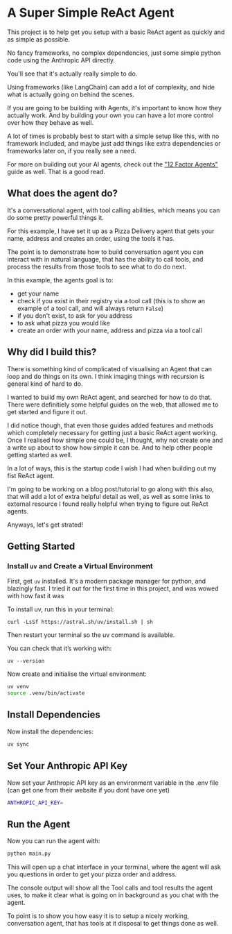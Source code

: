 # A Super Simple ReAct Agent

This project is to help get you setup with a basic ReAct agent as quickly and as simple as possible.

No fancy frameworks, no complex dependencies, just some simple python code using the Anthropic API directly.

You'll see that it's actually really simple to do.

Using frameworks (like LangChain) can add a lot of complexity, and hide what is actually going on behind the scenes.

If you are going to be building with Agents, it's important to know how they actually work. And by building your own
you can have a lot more control over how they behave as well.

A lot of times is probably best to start with a simple setup like this, with no framework included, and maybe just add
things like extra dependencies or frameworks later on, if you really see a need.

For more on building out your AI agents, check out the ["12 Factor Agents"](https://github.com/humanlayer/12-factor-agents) guide as well. That is a good read.

## What does the agent do?

It's a conversational agent, with tool calling abilities, which means you can do some pretty powerful things it.

For this example, I have set it up as a Pizza Delivery agent that gets your name, address and creates an order, using the
tools it has.

The point is to demonstrate how to build conversation agent you can interact with in natural language, that has the ability
to call tools, and process the results from those tools to see what to do do next.

In this example, the agents goal is to:
- get your name
- check if you exist in their registry via a tool call (this is to show an example of a tool call, and will always return `False`)
- if you don't exist, to ask for you address
- to ask what pizza you would like
- create an order with your name, address and pizza via a tool call

## Why did I build this?

There is something kind of complicated of visualising an Agent that can loop and do things on its own. I think imaging
things with recursion is general kind of hard to do.

I wanted to build my own ReAct agent, and searched for how to do that. There were definitiely some helpful guides on the
web, that allowed me to get started and figure it out.

I did notice though, that even those guides added features and methods which completely necessary for getting just a basic
ReAct agent working. Once I realised how simple one could be, I thought, why not create one and a write up about to show
how simple it can be. And to help other people getting started as well.

In a lot of ways, this is the startup code I wish I had when building out my fist ReAct agent.

I'm going to be working on a blog post/tutorial to go along with this also, that will add a lot of extra helpful detail as
well, as well as some links to external resource I found really helpful when trying to figure out ReAct agents.

Anyways, let's get strated!

## Getting Started

### Install `uv` and Create a Virtual Environment

First, get `uv` installed. It's a modern package manager for python, and blazingly fast. I tried it out for the first time
in this project, and was wowed with how fast it was

To install uv, run this in your terminal:

`curl -LsSf https://astral.sh/uv/install.sh | sh`

Then restart your terminal so the uv command is available.

You can check that it’s working with:

`uv --version`

Now create and initialise the virtual environment:

```bash
uv venv
source .venv/bin/activate
```

## Install Dependencies

Now install the dependencies:

```bash
uv sync
```

## Set Your Anthropic API Key

Now set your Anthropic API key as an environment variable in the .env file
(can get one from their website if you dont have one yet)

```bash
ANTHROPIC_API_KEY=
```

## Run the Agent
Now you can run the agent with:

```bash
python main.py
```

This will open up a chat interface in your terminal, where the agent will ask you questions in order to get your
pizza order and address.

The console output will show all the Tool calls and tool results the agent uses, to make it clear what is going on in
background as you chat with the agent.

To point is to show you how easy it is to setup a nicely working, conversation agent, that has tools at it disposal to
get things done as well.

